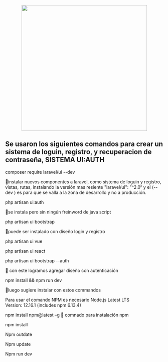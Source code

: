 <p align="center"><img src="https://res.cloudinary.com/dtfbvvkyp/image/upload/v1566331377/laravel-logolockup-cmyk-red.svg" width="400"></p>


## Se usaron los siguientes comandos para crear un sistema de loguin, registro, y recuperacion de contraseña, SISTEMA UI:AUTH

composer require laravel/ui --dev 

instalar nuevos componentes a laravel, como sistema de loguin y registro, vistas, rutas, instalando la versión mas resiente "laravel/ui": "^2.0“ y el (--dev ) es para que se valla a la zona de desarrollo y no a producción.

php artisan ui:auth 

se instala pero sin ningún freinword de java script

php artisan ui bootstrap 

puede ser instalado con diseño login y registro

php artisan ui vue

php artisan ui react

php artisan ui bootstrap --auth

 con este logramos agregar diseño con autenticación

npm install && npm run dev 

luego sugiere instalar con estos commandos

Para usar el comando NPM es necesario Node.js Latest LTS Version: 12.16.1 (includes npm 6.13.4)

npm install npm@latest –g 
 comnado para instalación npm

npm install

Npm outdate

Npm update

Npm run dev




